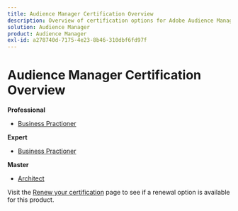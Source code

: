 ```yaml
---
title: Audience Manager Certification Overview
description: Overview of certification options for Adobe Audience Manager
solution: Audience Manager
product: Audience Manager
exl-id: a278740d-7175-4e23-8b46-310dbf6fd97f
---
```

# Audience Manager Certification Overview

**Professional**

* [Business Practioner](/help/certifications/aam/aam-p-business.md) <!--AD0-E458-->

**Expert**

* [Business Practioner](/help/certifications/aam/aam-e-business.md) <!--AD0-E457-->

**Master**

* [Architect](/help/certifications/aam/aam-m-architect.md) <!--AD0-E454-->

Visit the [Renew your certification](/help/certifications/renew.md) page to see if a renewal option is available for this product.
